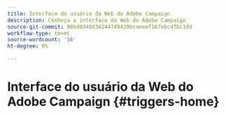 ```yaml
---
title: Interface do usuário da Web do Adobe Campaign
description: Conheça a interface da Web do Adobe Campaign
source-git-commit: 96bd8d48d34244749439bcaeeef167ebc4fbc1dd
workflow-type: tm+mt
source-wordcount: '16'
ht-degree: 0%

---
```


# Interface do usuário da Web do Adobe Campaign {#triggers-home}

